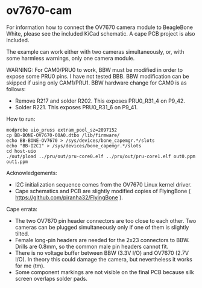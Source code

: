 # ov7670-cam
For information how to connect the OV7670 camera module to BeagleBone White, please see the included KiCad schematic. A cape PCB project is also included.

The example can work either with two cameras simultaneously, or, with some harmless warnings, only one camera module.

WARNING: For CAM0/PRU0 to work, BBW must be modified in order to expose some PRU0 pins. I have not tested BBB. BBW modification can be skipped if using only CAM1/PRU1. BBW hardware change for CAM0 is as follows:
 * Remove R217 and solder R202. This exposes PRU0_R31_4 on P9_42.
 * Solder R221. This exposes PRU0_R31_6 on P9_41.

How to run:

	modprobe uio_pruss extram_pool_sz=2097152
	cp BB-BONE-OV7670-00A0.dtbo /lib/firmware/
	echo BB-BONE-OV7670 > /sys/devices/bone_capemgr.*/slots
	echo "BB-I2C1" > /sys/devices/bone_capemgr.*/slots
	cd host-uio
	./out/pload ../pru/out/pru-core0.elf ../pru/out/pru-core1.elf out0.ppm out1.ppm

Acknowledgements:
 * I2C initialization sequence comes from the OV7670 Linux kernel driver.
 * Cape schematics and PCB are slightly modified copies of FlyingBone ( https://github.com/piranha32/FlyingBone ).

Cape errata:
 * The two OV7670 pin header connectors are too close to each other. Two cameras can be plugged simultaneously only if one of them is slightly tilted.
 * Female long-pin headers are needed for the 2x23 connectors to BBW. Drills are 0.8mm, so the common male pin headers cannot fit.
 * There is no voltage buffer between BBW (3.3V I/O) and OV7670 (2.7V I/O). In theory this could damage the camera, but nevertheless it works for me (tm).
 * Some component markings are not visible on the final PCB because silk screen overlaps solder pads.

